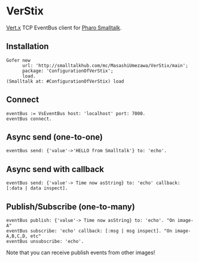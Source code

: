 VerStix
========

[Vert.x](http://vertx.io/ "Vert.x") TCP EventBus client for [Pharo Smalltalk](http://www.pharo-project.org/ "Pharo").

## Installation

```Smalltalk
Gofer new
      url: 'http://smalltalkhub.com/mc/MasashiUmezawa/VerStix/main';
      package: 'ConfigurationOfVerStix';
      load.
(Smalltalk at: #ConfigurationOfVerStix) load
```

## Connect
```Smalltalk
eventBus := VsEventBus host: 'localhost' port: 7000.
eventBus connect.
```

## Async send (one-to-one)
```Smalltalk
eventBus send: {'value'->'HELLO from Smalltalk'} to: 'echo'.
```

## Async send with callback
```Smalltalk
eventBus send: {'value'-> Time now asString} to: 'echo' callback: [:data | data inspect].
```

## Publish/Subscribe (one-to-many)
```Smalltalk
eventBus publish: {'value'-> Time now asString} to: 'echo'. "On image-A"
eventBus subscribe: 'echo' callback: [:msg | msg inspect]. "On image-A,B,C,D, etc"
eventBus unsubscribe: 'echo'.
```

Note that you can receive publish events from other images!


